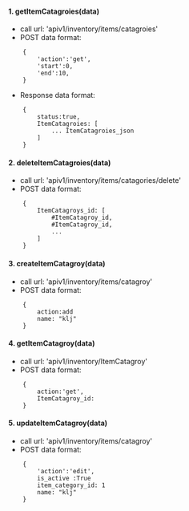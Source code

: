 #### 1. getItemCatagroies(data)
- call url: 'apiv1/inventory/items/catagroies'
- POST data format:
```
    {
        'action':'get',
        'start':0,
        'end':10,
    }
```
- Response data format:
```
    {
        status:true,
        ItemCatagroies: [
            ... ItemCatagroies_json
        ]
    }
```


#### 2. deleteItemCatagroies(data)
- call url: 'apiv1/inventory/items/catagories/delete'
- POST data format:
```
    {
        ItemCatagroys_id: [
            #ItemCatagroy_id,
            #ItemCatagroy_id,
            ...
        ]
    }
```

#### 3. createItemCatagroy(data)
- call url: 'apiv1/inventory/items/catagroy'
- POST data format:
```
    {
        action:add
        name: "klj"             
    }
```

#### 4. getItemCatagroy(data)
- call url: 'apiv1/inventory/ItemCatagroy'
- POST data format:
```
    {
        action:'get',
        ItemCatagroy_id:
    }
```


#### 5. updateItemCatagroy(data)
- call url: 'apiv1/inventory/items/catagroy'
- POST data format:
```
    {
        'action':'edit',
        is_active :True
        item_category_id: 1
        name: "klj"
    }
```